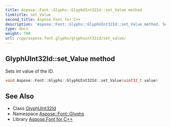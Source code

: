 ```yaml
---
title: Aspose::Font::Glyphs::GlyphUInt32Id::set_Value method
linktitle: set_Value
second_title: Aspose.Font for C++
description: 'Aspose::Font::Glyphs::GlyphUInt32Id::set_Value method. Sets int value of the ID in C++.'
type: docs
weight: 700
url: /cpp/aspose.font.glyphs/glyphuint32id/set_value/
---
```

## GlyphUInt32Id::set_Value method


Sets int value of the ID.

```cpp
void Aspose::Font::Glyphs::GlyphUInt32Id::set_Value(uint32_t value)
```

## See Also

* Class [GlyphUInt32Id](../)
* Namespace [Aspose::Font::Glyphs](../../)
* Library [Aspose.Font for C++](../../../)
